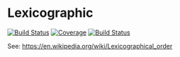 # Lexicographic

[![Build Status](https://gitlab.com/doutourgustavo/Lexicographic.jl/badges/master/build.svg)](https://gitlab.com/doutourgustavo/Lexicographic.jl/pipelines)
[![Coverage](https://gitlab.com/doutourgustavo/Lexicographic.jl/badges/master/coverage.svg)](https://gitlab.com/doutourgustavo/Lexicographic.jl/commits/master)
[![Build Status](https://travis-ci.com/goretkin/Lexicographic.jl.svg?branch=master)](https://travis-ci.com/goretkin/Lexicographic.jl)

See: https://en.wikipedia.org/wiki/Lexicographical_order
